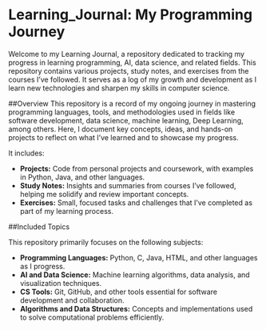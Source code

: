 # Learning_Journal: My Programming Journey
Welcome to my Learning Journal, a repository dedicated to tracking my progress in learning programming, AI, data science, and related fields. This repository contains various projects, study notes, and exercises from the courses I’ve followed. It serves as a log of my growth and development as I learn new technologies and sharpen my skills in computer science.

##Overview
This repository is a record of my ongoing journey in mastering programming languages, tools, and methodologies used in fields like software development, data science, machine learning, Deep Learning, among others. Here, I document key concepts, ideas, and hands-on projects to reflect on what I’ve learned and to showcase my progress.

It includes:

- **Projects:** Code from personal projects and coursework, with examples in Python, Java, and other languages.
- **Study Notes:** Insights and summaries from courses I’ve followed, helping me solidify and review important concepts.
- **Exercises:** Small, focused tasks and challenges that I’ve completed as part of my learning process.

##Included Topics

This repository primarily focuses on the following subjects:

- **Programming Languages:** Python, C, Java, HTML, and other languages as I progress.
- **AI and Data Science:** Machine learning algorithms, data analysis, and visualization techniques.
- **CS Tools:** Git, GitHub, and other tools essential for software development and collaboration.
- **Algorithms and Data Structures:** Concepts and implementations used to solve computational problems efficiently.
